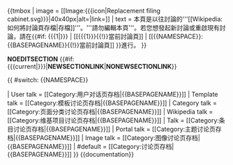 {{tmbox
| image = [[Image:{{{icon|Replacement filing cabinet.svg}}}|40x40px|alt=|link=]]
| text  = 本頁是以往討論的'''[[Wikipedia:如何將討論頁存檔|存檔]]'''。'''請勿編輯本頁'''。若您想發起新討論或重啟現有討論，請在{{#if: {{{1|}}} | [[{{{1}}}{{!}}當前討論頁]] | [[{{NAMESPACE}}:{{BASEPAGENAME}}{{!}}當前討論頁]] }}進行。<!-- Template:Talkarchive -->
}}

__NOEDITSECTION__ {{#if:{{{current|}}}|__NEWSECTIONLINK__|__NONEWSECTIONLINK__}}
<!--請注意：
分類按照名字空間進行，如果是主名字空間和Wikipedia名字空間，則按照不同條目（頁面）名稱進行。

經驗表明，Jimmy-bot 存檔機器人根據下述分類判斷一個頁面是否是存檔頁面。去掉分類會導致存檔頁面被誤認為是孤立頁面而被提交CSD。因此如果您打算改動分類，請知悉這個情報。
-->{{ #switch: {{NAMESPACE}}
| User talk = [[Category:用户对话页存档|{{BASEPAGENAME}}]]
| Template talk = [[Category:模板讨论页存档|{{BASEPAGENAME}}]]
| Category talk = [[Category:页面分类讨论页存档|{{BASEPAGENAME}}]]
| Wikipedia talk = [[Category:维基项目讨论页存档|{{BASEPAGENAME}}]]
| Talk = [[Category:条目讨论页存档|{{BASEPAGENAME}}]]
| Portal talk = [[Category:主题讨论页存档|{{BASEPAGENAME}}]]
| Image talk = [[Category:图像讨论页存档|{{BASEPAGENAME}}]]
| #default = [[Category:讨论页存档|{{BASEPAGENAME}}]]
}}<!--
分類功能語句完成
--><noinclude>
{{documentation}}
</noinclude>